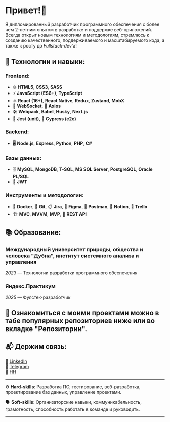 # Привет!👋

Я дипломированный разработчик программного обеспечения с более чем 2-летним опытом в разработке и поддержке веб-приложений.  
Всегда открыт новым технологиям и методологиям, стремлюсь к созданию качественного, поддерживаемого и масштабируемого кода, а также к росту до *Fullstack-dev*'а!

## 🔧 Технологии и навыки:

### **Frontend**:
- 🌐 **HTML5**, **CSS3**, **SASS**
- ⚡ **JavaScript (ES6+)**, **TypeScript**
- ⚛️ **React (16+)**, **React Native**, **Redux**, **Zustand**, **MobX**
- 🔄 **WebSocket**, 📡 **Axios**
- 🛠️ **Webpack**, **Babel**, **Husky**, **Next.js**
- 🧪 **Jest (unit)**, 🧩 **Cypress (e2e)**

### **Backend**:
- 🖥️ **Node.js**, **Express**, **Python**, **PHP**, **C#**

### **Базы данных**:
- 🗄️ **MySQL**, **MongoDB**, **T-SQL**, **MS SQL Server**, **PostgreSQL**, **Oracle PL/SQL**
- 🔑 **JWT** 

### **Инструменты и методологии**:
- 🐳 **Docker**, 🐙 **Git**, 📋 **Jira**, 🎨 **Figma**, 🧳 **Postman**, 📝 **Notion**, 📅 **Trello**
- 🏗️ **MVC**, **MVVM**, **MVP**, 🔌 **REST API**

## 📚 Образование:

### Международный университет природы, общества и человека "Дубна", институт системного анализа и управления
*2023* — Технологии разработки программного обеспечения

### Яндекс.Практикум
*2025* — Фулстек-разработчик

## 📌 Ознакомиться с моими проектами можно в табе популярных репозиториев ниже или во вкладке "Репозитории".

## 📬 Держим связь:
🔗 [LinkedIn](http://linkedin.com/in/romannvz/)  
📱 [Telegram](http://t.me/romannvz/)  
💼 [HH](https://hh.ru/resume/70cd55e5ff0b55fb6f0039ed1f453243393950)


---

⚙️ **Hard-skills**: Разработка ПО, тестирование, веб-разработка, проектирование баз данных, управление проектами.

🗣️ **Soft-skills**: Организаторские навыки, коммуникабельность, грамотность, способность работать в команде и руководить.

---
